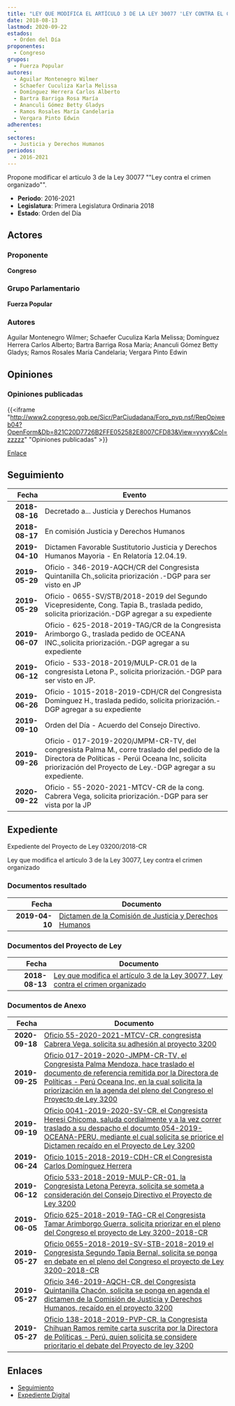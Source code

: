 ```yaml
---
title: "LEY QUE MODIFICA EL ARTÍCULO 3 DE LA LEY 30077 'LEY CONTRA EL CRIMEN ORGANIZADO'."
date: 2018-08-13
lastmod: 2020-09-22
estados: 
  - Orden del Día
proponentes: 
  - Congreso
grupos: 
  - Fuerza Popular
autores: 
  - Aguilar Montenegro Wilmer
  - Schaefer Cuculiza Karla Melissa
  - Domínguez Herrera Carlos Alberto
  - Bartra Barriga Rosa María
  - Ananculi Gómez Betty Gladys
  - Ramos Rosales María Candelaria
  - Vergara Pinto Edwin
adherentes: 
  - 
sectores: 
  - Justicia y Derechos Humanos
periodos: 
  - 2016-2021
---
```


Propone modificar el artículo 3 de la Ley 30077 ""Ley contra el crimen organizado"".

- **Periodo**: 2016-2021
- **Legislatura**: Primera Legislatura Ordinaria 2018
- **Estado**: Orden del Día

## Actores

### Proponente

**Congreso**

### Grupo Parlamentario

**Fuerza Popular**

### Autores

Aguilar Montenegro Wilmer; Schaefer Cuculiza Karla Melissa; Domínguez Herrera Carlos Alberto; Bartra Barriga Rosa María; Ananculi Gómez Betty Gladys; Ramos Rosales María Candelaria; Vergara Pinto Edwin


## Opiniones

### Opiniones publicadas

{{<iframe "http://www2.congreso.gob.pe/Sicr/ParCiudadana/Foro_pvp.nsf/RepOpiweb04?OpenForm&Db=821C20D7726B2FFE052582E8007CFD83&View=yyyy&Col=zzzzz" "Opiniones publicadas" >}}

[Enlace](http://www2.congreso.gob.pe/Sicr/ParCiudadana/Foro_pvp.nsf/RepOpiweb04?OpenForm&Db=821C20D7726B2FFE052582E8007CFD83&View=yyyy&Col=zzzzz)

## Seguimiento

| Fecha | Evento |
|------:|--------|
| **2018-08-16** | Decretado a... Justicia y Derechos Humanos|
| **2018-08-17** | En comisión Justicia y Derechos Humanos|
| **2019-04-10** | Dictamen Favorable Sustitutorio Justicia y Derechos Humanos Mayoria - En Relatoría 12.04.19.|
| **2019-05-29** | Oficio - 346-2019-AQCH/CR del Congresista Quintanilla Ch.,solicita priorización .-DGP para ser visto en JP|
| **2019-05-29** | Oficio - 0655-SV/STB/2018-2019 del Segundo Vicepresidente, Cong. Tapia B., traslada pedido, solicita priorización.-DGP agregar a su expediente|
| **2019-06-07** | Oficio - 625-2018-2019-TAG/CR de la Congresista Arimborgo G., traslada pedido de OCEANA INC.,solicita priorización.-DGP agregar a su expediente|
| **2019-06-12** | Oficio - 533-2018-2019/MULP-CR.01 de la congresista Letona P., solicita priorización.-DGP para ser visto en JP.|
| **2019-06-26** | Oficio - 1015-2018-2019-CDH/CR del Congresista Dominguez H., traslada pedido, solicita priorización.-DGP agregar a su expediente|
| **2019-09-10** | Orden del Día - Acuerdo del Consejo Directivo.|
| **2019-09-26** | Oficio - 017-2019-2020/JMPM-CR-TV, del congresista Palma M., corre traslado del pedido de la Directora de Políticas - Perúi Oceana Inc, solicita priorización del Proyecto de Ley.-DGP agregar a su expediente.|
| **2020-09-22** | Oficio - 55-2020-2021-MTCV-CR de la cong. Cabrera Vega, solicita priorización.-DGP para ser vista por la JP|


## Expediente

Expediente del Proyecto de Ley 03200/2018-CR

Ley que modifica el artículo 3 de la Ley 30077, Ley contra el crimen organizado


### Documentos resultado

| Fecha | Documento |
|------:|--------|
| **2019-04-10** | [Dictamen de la Comisión de Justicia y Derechos Humanos](http://www.leyes.congreso.gob.pe/Documentos/2016_2021/Dictamenes/Proyectos_de_Ley/03200DC15MAY20190410.pdf) |

### Documentos del Proyecto de Ley

| Fecha | Documento |
|------:|--------|
| **2018-08-13** | [Ley que modifica el artículo 3 de la Ley 30077, Ley contra el crimen organizado](http://www.leyes.congreso.gob.pe/Documentos/2016_2021/Proyectos_de_Ley_y_de_Resoluciones_Legislativas/PL0320020180813.pdf) |

### Documentos de Anexo

| Fecha | Documento |
|------:|--------|
| **2020-09-18** | [Oficio 55-2020-2021-MTCV-CR, congresista Cabrera Vega, solicita su adhesión al proyecto 3200](http://www.leyes.congreso.gob.pe/Documentos/2016_2021/Adhesiones/Proyectos_de_Ley/OFICIO-55-2020-2021-MTCV-CR.pdf) |
| **2019-09-25** | [Oficio 017-2019-2020-JMPM-CR-TV, el Congresista Palma Mendoza, hace traslado el documento de referencia remitida por la Directora de Políticas - Perú Oceana Inc, en la cual solicita la priorización en la agenda del pleno del Congreso el Proyecto de Ley 3200](http://www.leyes.congreso.gob.pe/Documentos/2016_2021/Oficios/Congresistas/OFICIO-094-2019-2020-ILJ-CR.pdf) |
| **2019-09-19** | [Oficio 0041-2019-2020-SV-CR, el Congresista Heresi Chicoma, saluda cordialmente y a la vez correr traslado a su despacho el documto 054-2019-OCEANA-PERU, mediante el cual solicita se priorice el Dictamen recaído en el Proyecto de Ley 3200](http://www.leyes.congreso.gob.pe/Documentos/2016_2021/Oficios/Congresistas/OFICIO-0041-2019-2020-SV-CR.pdf) |
| **2019-06-24** | [Oficio 1015-2018-2019-CDH-CR el Congresista Carlos Domínguez Herrera](http://www.leyes.congreso.gob.pe/Documentos/2016_2021/Oficios/Congresistas/OFICIO-1015-2018-2019-CDH-CR.pdf) |
| **2019-06-12** | [Oficio 533-2018-2019-MULP-CR-01, la Congresista Letona Pereyra, solicita se someta a consideración del Consejo Directivo el Proyecto de Ley 3200](http://www.leyes.congreso.gob.pe/Documentos/2016_2021/Oficios/Congresistas/OFICIO-533-2018-2019-MULP-CR-01.pdf) |
| **2019-06-05** | [Oficio 625-2018-2019-TAG-CR el Congresista Tamar Arimborgo Guerra, solicita priorizar en el pleno del Congreso el proyecto de Ley 3200-2018-CR](http://www.leyes.congreso.gob.pe/Documentos/2016_2021/Oficios/Congresistas/OFICIO-625-2018-2019-TAG-CR.pdf) |
| **2019-05-27** | [Oficio 0655-2018-2019-SV-STB-2018-2019 el Congresista Segundo Tapia Bernal, solicita se ponga en debate en el pleno del Congreso el proyecto de Ley 3200-2018-CR](http://www.leyes.congreso.gob.pe/Documentos/2016_2021/Oficios/Congresistas/OFICIO-0655-SV-STB-2018-2019.pdf) |
| **2019-05-27** | [Oficio 346-2019-AQCH-CR, del Congresista Quintanilla Chacón, solicita se ponga en agenda el dictamen de la Comisión de Justicia y Derechos Humanos, recaído en el proyecto 3200](http://www.leyes.congreso.gob.pe/Documentos/2016_2021/Oficios/Congresistas/OFICIO-346-2019-AQCH-CR.pdf) |
| **2019-05-27** | [Oficio 138-2018-2019-PVP-CR, la Congresista Chihuan Ramos remite carta suscrita por la Directora de Políticas - Perú, quien solicita se considere prioritario el debate del Proyecto de ley 3200](http://www.leyes.congreso.gob.pe/Documentos/2016_2021/Oficios/Congresistas/OFICIO-138-2018-2019-PVP-CR.pdf) |

## Enlaces 

- [Seguimiento](http://www2.congreso.gob.pehttp://www2.congreso.gob.pe/Sicr/TraDocEstProc/CLProLey2016.nsf/f7fff46988ca05b1052578e100829cc7/3f2fc0db69bdb07f052582e8007ed0f7?OpenDocument)
- [Expediente Digital](http://www2.congreso.gob.pehttp://www2.congreso.gob.pe/Sicr/TraDocEstProc/CLProLey2016.nsf/f7fff46988ca05b1052578e100829cc7/3f2fc0db69bdb07f052582e8007ed0f7?OpenDocument&Click=05257FB7005EB655.eb71d0cf91d8294e05256cdf006b5706/$Body/0.1C6C)
